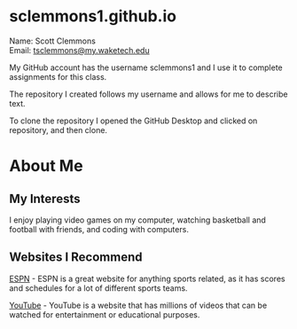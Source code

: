 # sclemmons1.github.io

Name: Scott Clemmons  
Email: tsclemmons@my.waketech.edu

My GitHub account has the username sclemmons1 and I use it to complete assignments for this class.

The repository I created follows my username and allows for me to describe text.

To clone the repository I opened the GitHub Desktop and clicked on repository, and then clone.

# About Me
## My Interests
I enjoy playing video games on my computer, watching basketball and football with friends, and coding with computers.
## Websites I Recommend
[ESPN](https://www.espn.com) - ESPN is a great website for anything sports related, as it has scores and schedules for a lot of different sports teams.

[YouTube](https://www.youtube.com) - YouTube is a website that has millions of videos that can be watched for entertainment or educational purposes.